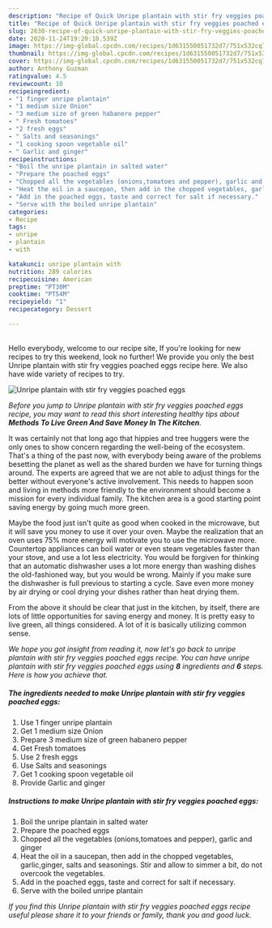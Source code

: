 ```yaml
---
description: "Recipe of Quick Unripe plantain with stir fry veggies poached eggs"
title: "Recipe of Quick Unripe plantain with stir fry veggies poached eggs"
slug: 2630-recipe-of-quick-unripe-plantain-with-stir-fry-veggies-poached-eggs
date: 2020-11-24T19:20:10.539Z
image: https://img-global.cpcdn.com/recipes/1d631550051732d7/751x532cq70/unripe-plantain-with-stir-fry-veggies-poached-eggs-recipe-main-photo.jpg
thumbnail: https://img-global.cpcdn.com/recipes/1d631550051732d7/751x532cq70/unripe-plantain-with-stir-fry-veggies-poached-eggs-recipe-main-photo.jpg
cover: https://img-global.cpcdn.com/recipes/1d631550051732d7/751x532cq70/unripe-plantain-with-stir-fry-veggies-poached-eggs-recipe-main-photo.jpg
author: Anthony Guzman
ratingvalue: 4.5
reviewcount: 10
recipeingredient:
- "1 finger unripe plantain"
- "1 medium size Onion"
- "3 medium size of green habanero pepper"
- " Fresh tomatoes"
- "2 fresh eggs"
- " Salts and seasonings"
- "1 cooking spoon vegetable oil"
- " Garlic and ginger"
recipeinstructions:
- "Boil the unripe plantain in salted water"
- "Prepare the poached eggs"
- "Chopped all the vegetables (onions,tomatoes and pepper), garlic and ginger"
- "Heat the oil in a saucepan, then add in the chopped vegetables, garlic,ginger, salts and seasonings. Stir and allow to simmer a bit, do not overcook the vegetables."
- "Add in the poached eggs, taste and correct for salt if necessary."
- "Serve with the boiled unripe plantain"
categories:
- Recipe
tags:
- unripe
- plantain
- with

katakunci: unripe plantain with 
nutrition: 289 calories
recipecuisine: American
preptime: "PT30M"
cooktime: "PT54M"
recipeyield: "1"
recipecategory: Dessert

---
```

<br>
Hello everybody, welcome to our recipe site, If you're looking for new recipes to try this weekend, look no further! We provide you only the best Unripe plantain with stir fry veggies poached eggs recipe here. We also have wide variety of recipes to try.
<br>


![Unripe plantain with stir fry veggies poached eggs](https://img-global.cpcdn.com/recipes/1d631550051732d7/751x532cq70/unripe-plantain-with-stir-fry-veggies-poached-eggs-recipe-main-photo.jpg)

<i>Before you jump to Unripe plantain with stir fry veggies poached eggs recipe, you may want to read this short interesting healthy tips about 
<strong>Methods To Live Green And Save Money In The Kitchen</strong>.</i>
</br>

It was certainly not that long ago that hippies and tree huggers were the only ones to show concern regarding the well-being of the ecosystem. That's a thing of the past now, with everybody being aware of the problems besetting the planet as well as the shared burden we have for turning things around. The experts are agreed that we are not able to adjust things for the better without everyone's active involvement. This needs to happen soon and living in methods more friendly to the environment should become a mission for every individual family. The kitchen area is a good starting point saving energy by going much more green.

Maybe the food just isn't quite as good when cooked in the microwave, but it will save you money to use it over your oven. Maybe the realization that an oven uses 75% more energy will motivate you to use the microwave more. Countertop appliances can boil water or even steam vegetables faster than your stove, and use a lot less electricity. You would be forgiven for thinking that an automatic dishwasher uses a lot more energy than washing dishes the old-fashioned way, but you would be wrong. Mainly if you make sure the dishwasher is full previous to starting a cycle. Save even more money by air drying or cool drying your dishes rather than heat drying them.

From the above it should be clear that just in the kitchen, by itself, there are lots of little opportunities for saving energy and money. It is pretty easy to live green, all things considered. A lot of it is basically utilizing common sense.


<i>We hope you got insight from reading it, now let's go back to unripe plantain with stir fry veggies poached eggs recipe. You can have unripe plantain with stir fry veggies poached eggs using <strong>8</strong> ingredients and <strong>6</strong> steps. Here is how you achieve that.
</i>

##### The ingredients needed to make Unripe plantain with stir fry veggies poached eggs:

1. Use 1 finger unripe plantain
1. Get 1 medium size Onion
1. Prepare 3 medium size of green habanero pepper
1. Get  Fresh tomatoes
1. Use 2 fresh eggs
1. Use  Salts and seasonings
1. Get 1 cooking spoon vegetable oil
1. Provide  Garlic and ginger


##### Instructions to make Unripe plantain with stir fry veggies poached eggs:

1. Boil the unripe plantain in salted water
1. Prepare the poached eggs
1. Chopped all the vegetables (onions,tomatoes and pepper), garlic and ginger
1. Heat the oil in a saucepan, then add in the chopped vegetables, garlic,ginger, salts and seasonings. Stir and allow to simmer a bit, do not overcook the vegetables.
1. Add in the poached eggs, taste and correct for salt if necessary.
1. Serve with the boiled unripe plantain


<i>If you find this Unripe plantain with stir fry veggies poached eggs recipe useful please share it to your friends or family, thank you and good luck.</i>

